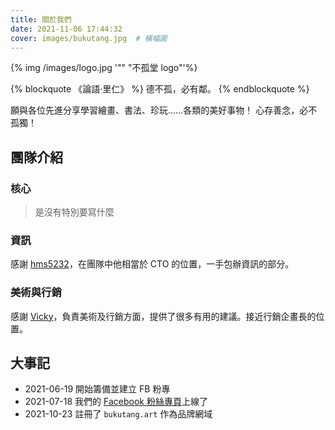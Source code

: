 ```yaml
---
title: 關於我們
date: 2021-11-06 17:44:32
cover: images/bukutang.jpg  # 橫幅圖
---
```


{% img /images/logo.jpg '"" "不孤堂 logo"'%}

{% blockquote  《論語‧里仁》 %}
德不孤，必有鄰。
{% endblockquote %}

願與各位先進分享學習繪畫、書法、珍玩……各類的美好事物！ 心存善念，必不孤獨！

## 團隊介紹
### 核心
> 是沒有特別要寫什麼

### 資訊
感謝 [hms5232](https://hhming.moe)，在團隊中他相當於 CTO 的位置，一手包辦資訊的部分。

### 美術與行銷
感謝 [Vicky](https://vvvicky.me/)，負責美術及行銷方面，提供了很多有用的建議。接近行銷企畫長的位置。

## 大事記

* 2021-06-19 開始籌備並建立 FB 粉專
* 2021-07-18 我們的 [Facebook 粉絲專頁](https://www.facebook.com/bukutang.art)上線了
* 2021-10-23 註冊了 `bukutang.art` 作為品牌網域
